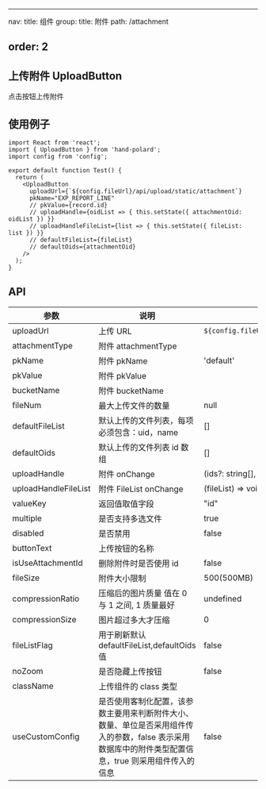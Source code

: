 <!--
 * @Author: zong.wang01@hand-china.com
 * @Date: 2021-12-27 11:54:12
 * @LastEditors: zong.wang01@hand-china.com
 * @LastEditTime: 2022-03-07 11:17:00
 * @Version: 1.0.0
 * @Description:
 * @Copyright: Copyright (c) 2021, Hand-RongJing
-->

---

nav:
title: 组件
group:
title: 附件
path: /attachment

## order: 2

## 上传附件 UploadButton

点击按钮上传附件

## 使用例子

```tsx
import React from 'react';
import { UploadButton } from 'hand-polard';
import config from 'config';

export default function Test() {
  return (
    <UploadButton
      uploadUrl={`${config.fileUrl}/api/upload/static/attachment`}
      pkName="EXP_REPORT_LINE"
      // pkValue={record.id}
      // uploadHandle={oidList => { this.setState({ attachmentOid: oidList }) }}
      // uploadHandleFileList={list => { this.setState({ fileList: list }) }}
      // defaultFileList={fileList}
      // defaultOids={attachmentOid}
    />
  );
}
```

## API

| 参数                 | 说明                                                                                                                                                  | 默认值                                    |
| -------------------- | ----------------------------------------------------------------------------------------------------------------------------------------------------- | ----------------------------------------- |
| uploadUrl            | 上传 URL                                                                                                                                              | `${config.fileUrl}/api/upload/attachment` |
| attachmentType       | 附件 attachmentType                                                                                                                                   |                                           |
| pkName               | 附件 pkName                                                                                                                                           | 'default'                                 |
| pkValue              | 附件 pkValue                                                                                                                                          |                                           |
| bucketName           | 附件 bucketName                                                                                                                                       |                                           |
| fileNum              | 最大上传文件的数量                                                                                                                                    | null                                      |
| defaultFileList      | 默认上传的文件列表，每项必须包含：uid，name                                                                                                           | []                                        |
| defaultOids          | 默认上传的文件列表 id 数组                                                                                                                            | []                                        |
| uploadHandle         | 附件 onChange                                                                                                                                         | (ids?: string[], info?: object) => void   |
| uploadHandleFileList | 附件 FileList onChange                                                                                                                                | (fileList) => void                        |
| valueKey             | 返回值取值字段                                                                                                                                        | "id"                                      |
| multiple             | 是否支持多选文件                                                                                                                                      | true                                      |
| disabled             | 是否禁用                                                                                                                                              | false                                     |
| buttonText           | 上传按钮的名称                                                                                                                                        |                                           |
| isUseAttachmentId    | 删除附件时是否使用 id                                                                                                                                 | false                                     |
| fileSize             | 附件大小限制                                                                                                                                          | 500(500MB)                                |
| compressionRatio     | 压缩后的图片质量 值在 0 与 1 之间, 1 质量最好                                                                                                         | undefined                                 |
| compressionSize      | 图片超过多大才压缩                                                                                                                                    | 0                                         |
| fileListFlag         | 用于刷新默认 defaultFileList,defaultOids 值                                                                                                           | false                                     |
| noZoom               | 是否隐藏上传按钮                                                                                                                                      | false                                     |
| className            | 上传组件的 class 类型                                                                                                                                 |                                           |
| useCustomConfig      | 是否使用客制化配置，该参数主要用来判断附件大小、数量、单位是否采用组件传入的参数，false 表示采用数据库中的附件类型配置信息，true 则采用组件传入的信息 | false                                     |
